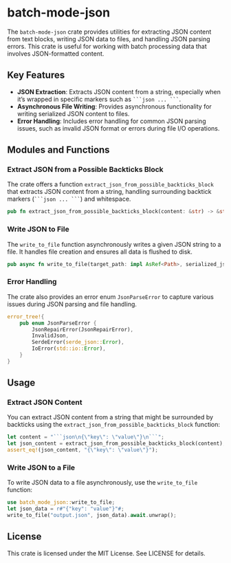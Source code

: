 # batch-mode-json

The `batch-mode-json` crate provides utilities for extracting JSON content from text blocks, writing JSON data to files, and handling JSON parsing errors. This crate is useful for working with batch processing data that involves JSON-formatted content.

## Key Features
- **JSON Extraction**: Extracts JSON content from a string, especially when it’s wrapped in specific markers such as ` ```json ... ``` `.
- **Asynchronous File Writing**: Provides asynchronous functionality for writing serialized JSON content to files.
- **Error Handling**: Includes error handling for common JSON parsing issues, such as invalid JSON format or errors during file I/O operations.

## Modules and Functions

### Extract JSON from a Possible Backticks Block
The crate offers a function `extract_json_from_possible_backticks_block` that extracts JSON content from a string, handling surrounding backtick markers (` ```json ... ``` `) and whitespace.

```rust
pub fn extract_json_from_possible_backticks_block(content: &str) -> &str;
```

### Write JSON to File
The `write_to_file` function asynchronously writes a given JSON string to a file. It handles file creation and ensures all data is flushed to disk.

```rust
pub async fn write_to_file(target_path: impl AsRef<Path>, serialized_json: &str) -> Result<(), io::Error>;
```

### Error Handling
The crate also provides an error enum `JsonParseError` to capture various issues during JSON parsing and file handling.

```rust
error_tree!{
    pub enum JsonParseError {
        JsonRepairError(JsonRepairError),
        InvalidJson,
        SerdeError(serde_json::Error),
        IoError(std::io::Error),
    }
}
```

## Usage

### Extract JSON Content
You can extract JSON content from a string that might be surrounded by backticks using the `extract_json_from_possible_backticks_block` function:

```rust
let content = "```json\n{\"key\": \"value\"}\n```";
let json_content = extract_json_from_possible_backticks_block(content);
assert_eq!(json_content, "{\"key\": \"value\"}");
```

### Write JSON to a File
To write JSON data to a file asynchronously, use the `write_to_file` function:

```rust
use batch_mode_json::write_to_file;
let json_data = r#"{"key": "value"}"#;
write_to_file("output.json", json_data).await.unwrap();
```

## License
This crate is licensed under the MIT License. See LICENSE for details.

